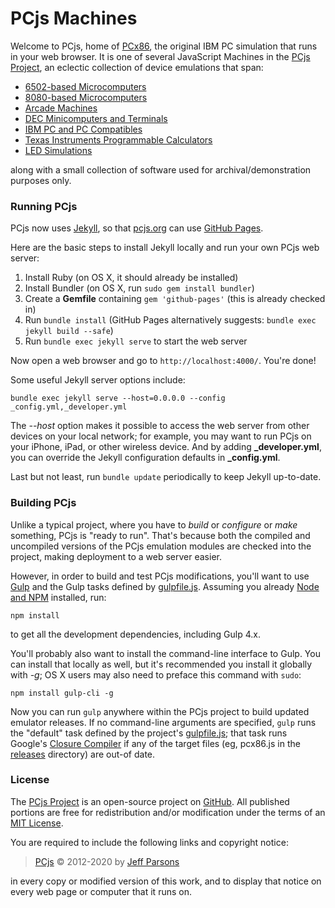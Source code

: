 # PCjs Machines

Welcome to PCjs, home of [PCx86](/machines/pcx86/), the original IBM PC simulation that runs in your web browser.  It is
one of several JavaScript Machines in the [PCjs Project](https://github.com/jeffpar/pcjs.org), an eclectic collection of
device emulations that span:

  - [6502-based Microcomputers](/machines/osi/c1p/)
  - [8080-based Microcomputers](/machines/pcx80/)
  - [Arcade Machines](/machines/arcade/invaders/)
  - [DEC Minicomputers and Terminals](/machines/dec/)
  - [IBM PC and PC Compatibles](/machines/pcx86/)
  - [Texas Instruments Programmable Calculators](/machines/ti/)
  - [LED Simulations](/machines/led/)

along with a small collection of software used for archival/demonstration purposes only.

### Running PCjs

PCjs now uses [Jekyll](http://jekyllrb.com), so that [pcjs.org](https://www.pcjs.org) can use [GitHub Pages](https://pages.github.com).

Here are the basic steps to install Jekyll locally and run your own PCjs web server:

 1. Install Ruby (on OS X, it should already be installed)
 2. Install Bundler (on OS X, run `sudo gem install bundler`)
 4. Create a **Gemfile** containing `gem 'github-pages'` (this is already checked in)
 5. Run `bundle install` (GitHub Pages alternatively suggests: `bundle exec jekyll build --safe`)
 6. Run `bundle exec jekyll serve` to start the web server

Now open a web browser and go to `http://localhost:4000/`.  You're done!

Some useful Jekyll server options include:

	bundle exec jekyll serve --host=0.0.0.0 --config _config.yml,_developer.yml

The *--host* option makes it possible to access the web server from other devices on your local network;
for example, you may want to run PCjs on your iPhone, iPad, or other wireless device.  And by adding **_developer.yml**,
you can override the Jekyll configuration defaults in **_config.yml**.

Last but not least, run `bundle update` periodically to keep Jekyll up-to-date.

### Building PCjs

Unlike a typical project, where you have to *build* or *configure* or *make* something, PCjs is "ready to run".
That's because both the compiled and uncompiled versions of the PCjs emulation modules are checked into the project,
making deployment to a web server easier.

However, in order to build and test PCjs modifications, you'll want to use [Gulp](https://gulpjs.com/) and the
Gulp tasks defined by [gulpfile.js](gulpfile.js).  Assuming you already [Node and NPM](https://nodejs.org/) installed,
run:

	npm install

to get all the development dependencies, including Gulp 4.x.

You'll probably also want to install the command-line interface to Gulp.  You can install that locally as well, but
it's recommended you install it globally with *-g*; OS X users may also need to preface this command with `sudo`:

	npm install gulp-cli -g

Now you can run `gulp` anywhere within the PCjs project to build updated emulator releases.  If no command-line arguments
are specified, `gulp` runs the "default" task defined by the project's [gulpfile.js](gulpfile.js); that task runs
Google's [Closure Compiler](https://developers.google.com/closure/compiler/) if any of the target files (eg, pcx86.js
in the [releases](/machines/pcx86/releases/) directory) are out-of date.

### License

The [PCjs Project](https://github.com/jeffpar/pcjs.org) is an open-source project on [GitHub](https://github.com/jeffpar).
All published portions are free for redistribution and/or modification under the terms of an [MIT License](/LICENSE.txt).

You are required to include the following links and copyright notice:

> [PCjs](https://www.pcjs.org) © 2012-2020 by [Jeff Parsons](https://jeffpar.com)

in every copy or modified version of this work, and to display that notice on every web page or computer that it runs on.
